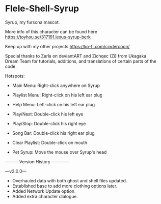 # Flele-Shell-Syrup

Syrup, my fursona mascot.

More info of this character can be found here https://toyhou.se/317191.lexus-syrup-berk

Keep up with my other projects https://ko-fi.com/cindercoon/

Special thanks to Zarla on deviantART and Zichqec (Zi) from Ukagaka Dream Team for tutorials, additions, and translations of certain parts of the code.

Hotspots:
   * Main Menu: Right-click anywhere on Syrup
   * Playlist Menu: Right-click on his left ear plug
   * Help Menu: Left-click on his left ear plug

   * Play/Next: Double-click his left eye
   * Play/Stop: Double-click his right eye
   * Song Bar: Double-click his right ear plug
   * Clear Playlist: Double-click on mouth

  * Pet Syrup: Move the mouse over Syrup's head

——— Version History ————

—v2.0.0—
* Overhauled data with both ghost and shell files updated.
* Established base to add more clothing options later.
* Added Network Update option.
* Added extra character dialogue.
